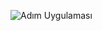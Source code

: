 ![Adım Uygulaması](https://github.com/user-attachments/assets/fa7506bb-5e05-4c35-8c5d-ac32f02ab00d)
